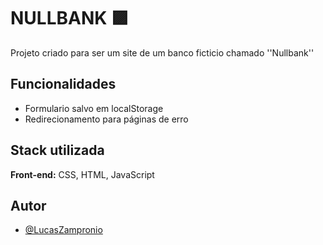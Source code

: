 
# NULLBANK 🟪

Projeto criado para ser um site de um banco ficticio chamado ''Nullbank''


## Funcionalidades

- Formulario salvo em localStorage
- Redirecionamento para páginas de erro


## Stack utilizada

**Front-end:** CSS, HTML, JavaScript 



## Autor

- [@LucasZampronio](https://github.com/LucasZampronio)


